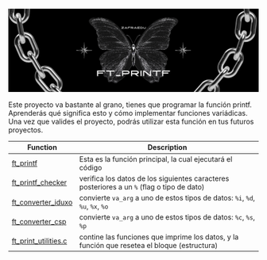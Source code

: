 ![header ft_printf](./public/header_ft_printf.png)

Este proyecto va bastante al grano, tienes que programar la función printf.
Aprenderás qué significa esto y cómo implementar funciones variádicas.
Una vez que valides el proyecto, podrás utilizar esta función en tus futuros proyectos.


| Function | Description |
| -------- | ----------- |
| [ft_printf](./src/ft_printf.c) | Esta es la función principal, la cual ejecutará el código |
| [ft_printf_checker](./src/ft_printf_checker.c)     | verifica los datos de los siguientes caracteres posteriores a un `%` (flag o tipo de dato)   |
| [ft_converter_iduxo](./src/ft_converter_iduxo.c)   | convierte `va_arg` a uno de estos tipos de datos: `%i`, `%d`, `%u`, `%x`, `%o`               |
| [ft_converter_csp](./src/ft_converter_csp.c)       | convierte `va_arg` a uno de estos tipos de datos: `%c`, `%s`, `%p`                           |
| [ft_print_utilities.c](./src/ft_print_utilities.c) | contine las funciones que imprime los datos, y la función que resetea el bloque (estructura) |

